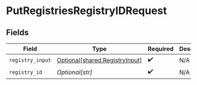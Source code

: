 # PutRegistriesRegistryIDRequest


## Fields

| Field                                                                      | Type                                                                       | Required                                                                   | Description                                                                |
| -------------------------------------------------------------------------- | -------------------------------------------------------------------------- | -------------------------------------------------------------------------- | -------------------------------------------------------------------------- |
| `registry_input`                                                           | [Optional[shared.RegistryInput]](undefined/models/shared/registryinput.md) | :heavy_check_mark:                                                         | N/A                                                                        |
| `registry_id`                                                              | *Optional[str]*                                                            | :heavy_check_mark:                                                         | N/A                                                                        |